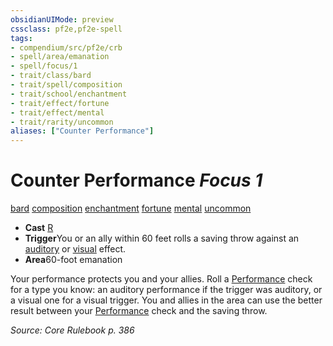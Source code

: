 ```yaml
---
obsidianUIMode: preview
cssclass: pf2e,pf2e-spell
tags:
- compendium/src/pf2e/crb
- spell/area/emanation
- spell/focus/1
- trait/class/bard
- trait/spell/composition
- trait/school/enchantment
- trait/effect/fortune
- trait/effect/mental
- trait/rarity/uncommon
aliases: ["Counter Performance"]
---
```

# Counter Performance *Focus 1*   
[bard](rules/traits/bard.md)  [composition](composition.md)  [enchantment](enchantment.md)  [fortune](fortune.md)  [mental](mental.md)  [uncommon](uncommon.md)  

- **Cast** [R](chapter-9-playing-the-game.md#Actions "Reaction") 
- **Trigger**You or an ally within 60 feet rolls a saving throw against an [auditory](auditory.md) or [visual](visual.md) effect.
- **Area**60-foot emanation

Your performance protects you and your allies. Roll a [Performance](../skills.md#Performance) check for a type you know: an auditory performance if the trigger was auditory, or a visual one for a visual trigger. You and allies in the area can use the better result between your [Performance](../skills.md#Performance) check and the saving throw.

*Source: Core Rulebook p. 386*